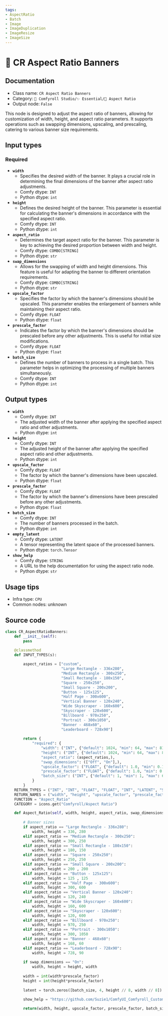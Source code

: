 ```yaml
---
tags:
- AspectRatio
- Batch
- Image
- ImageDuplication
- ImageResize
- ImageSize
---
```


# 🔳 CR Aspect Ratio Banners
## Documentation
- Class name: `CR Aspect Ratio Banners`
- Category: `🧩 Comfyroll Studio/✨ Essential/🔳 Aspect Ratio`
- Output node: `False`

This node is designed to adjust the aspect ratio of banners, allowing for customization of width, height, and aspect ratio parameters. It supports operations such as swapping dimensions, upscaling, and prescaling, catering to various banner size requirements.
## Input types
### Required
- **`width`**
    - Specifies the desired width of the banner. It plays a crucial role in determining the final dimensions of the banner after aspect ratio adjustments.
    - Comfy dtype: `INT`
    - Python dtype: `int`
- **`height`**
    - Defines the desired height of the banner. This parameter is essential for calculating the banner's dimensions in accordance with the specified aspect ratio.
    - Comfy dtype: `INT`
    - Python dtype: `int`
- **`aspect_ratio`**
    - Determines the target aspect ratio for the banner. This parameter is key to achieving the desired proportion between width and height.
    - Comfy dtype: `COMBO[STRING]`
    - Python dtype: `str`
- **`swap_dimensions`**
    - Allows for the swapping of width and height dimensions. This feature is useful for adapting the banner to different orientation requirements.
    - Comfy dtype: `COMBO[STRING]`
    - Python dtype: `str`
- **`upscale_factor`**
    - Specifies the factor by which the banner's dimensions should be upscaled. This parameter enables the enlargement of banners while maintaining their aspect ratio.
    - Comfy dtype: `FLOAT`
    - Python dtype: `float`
- **`prescale_factor`**
    - Indicates the factor by which the banner's dimensions should be prescaled before any other adjustments. This is useful for initial size modifications.
    - Comfy dtype: `FLOAT`
    - Python dtype: `float`
- **`batch_size`**
    - Defines the number of banners to process in a single batch. This parameter helps in optimizing the processing of multiple banners simultaneously.
    - Comfy dtype: `INT`
    - Python dtype: `int`
## Output types
- **`width`**
    - Comfy dtype: `INT`
    - The adjusted width of the banner after applying the specified aspect ratio and other adjustments.
    - Python dtype: `int`
- **`height`**
    - Comfy dtype: `INT`
    - The adjusted height of the banner after applying the specified aspect ratio and other adjustments.
    - Python dtype: `int`
- **`upscale_factor`**
    - Comfy dtype: `FLOAT`
    - The factor by which the banner's dimensions have been upscaled.
    - Python dtype: `float`
- **`prescale_factor`**
    - Comfy dtype: `FLOAT`
    - The factor by which the banner's dimensions have been prescaled before any other adjustments.
    - Python dtype: `float`
- **`batch_size`**
    - Comfy dtype: `INT`
    - The number of banners processed in the batch.
    - Python dtype: `int`
- **`empty_latent`**
    - Comfy dtype: `LATENT`
    - A tensor representing the latent space of the processed banners.
    - Python dtype: `torch.Tensor`
- **`show_help`**
    - Comfy dtype: `STRING`
    - A URL to the help documentation for using the aspect ratio node.
    - Python dtype: `str`
## Usage tips
- Infra type: `CPU`
- Common nodes: unknown


## Source code
```python
class CR_AspectRatioBanners:
    def __init__(self):
        pass

    @classmethod
    def INPUT_TYPES(s):
    
        aspect_ratios = ["custom",
                         "Large Rectangle - 336x280", 
                         "Medium Rectangle - 300x250", 
                         "Small Rectangle - 180x150",
                         "Square - 250x250", 
                         "Small Square - 200x200",
                         "Button - 125x125", 
                         "Half Page - 300x600",
                         "Vertical Banner - 120x240", 
                         "Wide Skyscraper - 160x600", 
                         "Skyscraper - 120x600", 
                         "Billboard - 970x250", 
                         "Portrait - 300x1050", 
                         "Banner - 468x60", 
                         "Leaderboard - 728x90"]
                                 
        return {
            "required": {
                "width": ("INT", {"default": 1024, "min": 64, "max": 8192}),
                "height": ("INT", {"default": 1024, "min": 64, "max": 8192}),
                "aspect_ratio": (aspect_ratios,),
                "swap_dimensions": (["Off", "On"],),
                "upscale_factor": ("FLOAT", {"default": 1.0, "min": 0.1, "max": 100.0, "step":0.1}),
                "prescale_factor": ("FLOAT", {"default": 1.0, "min": 0.1, "max": 100.0, "step":0.1}),
                "batch_size": ("INT", {"default": 1, "min": 1, "max": 64})
            }
        }
    RETURN_TYPES = ("INT", "INT", "FLOAT", "FLOAT", "INT", "LATENT", "STRING", )
    RETURN_NAMES = ("width", "height", "upscale_factor", "prescale_factor", "batch_size", "empty_latent", "show_help", )
    FUNCTION = "Aspect_Ratio"
    CATEGORY = icons.get("Comfyroll/Aspect Ratio")

    def Aspect_Ratio(self, width, height, aspect_ratio, swap_dimensions, upscale_factor, prescale_factor, batch_size):
        
        # Banner sizes
        if aspect_ratio == "Large Rectangle - 336x280":
            width, height = 336, 280
        elif aspect_ratio == "Medium Rectangle - 300x250":
            width, height = 300, 250
        elif aspect_ratio == "Small Rectangle - 180x150":
            width, height = 180, 150
        elif aspect_ratio == "Square - 250x250":
            width, height = 250, 250
        elif aspect_ratio == "Small Square - 200x200":
            width, height = 200	, 200
        elif aspect_ratio == "Button - 125x125":
            width, height = 125	, 125
        elif aspect_ratio == "Half Page - 300x600":
            width, height = 300, 600
        elif aspect_ratio == "Vertical Banner - 120x240":
            width, height = 120, 240
        elif aspect_ratio == "Wide Skyscraper - 160x600":
            width, height = 160, 600
        elif aspect_ratio == "Skyscraper - 120x600":
            width, height = 120, 600
        elif aspect_ratio == "Billboard - 970x250":
            width, height = 970, 250
        elif aspect_ratio == "Portrait - 300x1050":
            width, height = 300, 1050
        elif aspect_ratio == "Banner - 468x60":
            width, height = 168, 60
        elif aspect_ratio == "Leaderboard - 728x90":
            width, height = 728, 90              
        
        if swap_dimensions == "On":
            width, height = height, width
        
        width = int(width*prescale_factor)
        height = int(height*prescale_factor)
        
        latent = torch.zeros([batch_size, 4, height // 8, width // 8])

        show_help = "https://github.com/Suzie1/ComfyUI_Comfyroll_CustomNodes/wiki/Aspect-Ratio-Nodes#cr-aspect-ratio-banners"
           
        return(width, height, upscale_factor, prescale_factor, batch_size, {"samples":latent}, show_help, ) 

```

